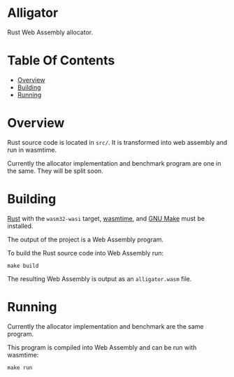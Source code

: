 # Alligator
Rust Web Assembly allocator.

# Table Of Contents
- [Overview](#overview)
- [Building](#building)
- [Running](#running)

# Overview
Rust source code is located in `src/`. It is transformed
into web assembly and run in wasmtime.

Currently the allocator implementation and benchmark
program are one in the same. They will be split soon.

# Building
[Rust](https://www.rust-lang.org/) with the `wasm32-wasi` target, [wasmtime](https://wasmtime.dev/), and [GNU Make](https://www.gnu.org/software/make/)
must be installed.

The output of the project is a Web Assembly program.

To build the Rust source code into Web Assembly run:

```
make build
```

The resulting Web Assembly is output as
an `alligator.wasm` file.

# Running
Currently the allocator implementation and benchmark are
the same program.

This program is compiled into Web Assembly and can be run
with wasmtime:

```
make run
```

